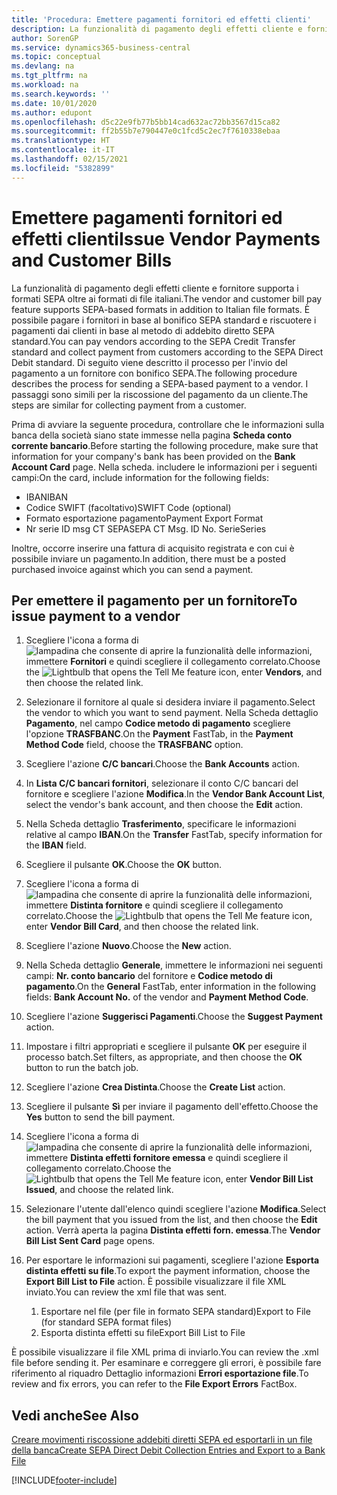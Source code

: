 ```yaml
---
title: 'Procedura: Emettere pagamenti fornitori ed effetti clienti'
description: La funzionalità di pagamento degli effetti cliente e fornitore supporta i formati SEPA oltre ai formati di file italiani.
author: SorenGP
ms.service: dynamics365-business-central
ms.topic: conceptual
ms.devlang: na
ms.tgt_pltfrm: na
ms.workload: na
ms.search.keywords: ''
ms.date: 10/01/2020
ms.author: edupont
ms.openlocfilehash: d5c22e9fb77b5bb14cad632ac72bb3567d15ca82
ms.sourcegitcommit: ff2b55b7e790447e0c1fcd5c2ec7f7610338ebaa
ms.translationtype: HT
ms.contentlocale: it-IT
ms.lasthandoff: 02/15/2021
ms.locfileid: "5382899"
---
```

# <a name="issue-vendor-payments-and-customer-bills"></a><span data-ttu-id="b8ae6-103">Emettere pagamenti fornitori ed effetti clienti</span><span class="sxs-lookup"><span data-stu-id="b8ae6-103">Issue Vendor Payments and Customer Bills</span></span>

<span data-ttu-id="b8ae6-104">La funzionalità di pagamento degli effetti cliente e fornitore supporta i formati SEPA oltre ai formati di file italiani.</span><span class="sxs-lookup"><span data-stu-id="b8ae6-104">The vendor and customer bill pay feature supports SEPA-based formats in addition to Italian file formats.</span></span> <span data-ttu-id="b8ae6-105">È possibile pagare i fornitori in base al bonifico SEPA standard e riscuotere i pagamenti dai clienti in base al metodo di addebito diretto SEPA standard.</span><span class="sxs-lookup"><span data-stu-id="b8ae6-105">You can pay vendors according to the SEPA Credit Transfer standard and collect payment from customers according to the SEPA Direct Debit standard.</span></span> <span data-ttu-id="b8ae6-106">Di seguito viene descritto il processo per l'invio del pagamento a un fornitore con bonifico SEPA.</span><span class="sxs-lookup"><span data-stu-id="b8ae6-106">The following procedure describes the process for sending a SEPA-based payment to a vendor.</span></span> <span data-ttu-id="b8ae6-107">I passaggi sono simili per la riscossione del pagamento da un cliente.</span><span class="sxs-lookup"><span data-stu-id="b8ae6-107">The steps are similar for collecting payment from a customer.</span></span>  

<span data-ttu-id="b8ae6-108">Prima di avviare la seguente procedura, controllare che le informazioni sulla banca della società siano state immesse nella pagina **Scheda conto corrente bancario**.</span><span class="sxs-lookup"><span data-stu-id="b8ae6-108">Before starting the following procedure, make sure that information for your company's bank has been provided on the **Bank Account Card** page.</span></span> <span data-ttu-id="b8ae6-109">Nella scheda. includere le informazioni per i seguenti campi:</span><span class="sxs-lookup"><span data-stu-id="b8ae6-109">On the card, include information for the following fields:</span></span>  

- <span data-ttu-id="b8ae6-110">IBAN</span><span class="sxs-lookup"><span data-stu-id="b8ae6-110">IBAN</span></span>  
- <span data-ttu-id="b8ae6-111">Codice SWIFT (facoltativo)</span><span class="sxs-lookup"><span data-stu-id="b8ae6-111">SWIFT Code (optional)</span></span>  
- <span data-ttu-id="b8ae6-112">Formato esportazione pagamento</span><span class="sxs-lookup"><span data-stu-id="b8ae6-112">Payment Export Format</span></span>  
- <span data-ttu-id="b8ae6-113">Nr serie ID msg CT SEPA</span><span class="sxs-lookup"><span data-stu-id="b8ae6-113">SEPA CT Msg. ID No.</span></span> <span data-ttu-id="b8ae6-114">Serie</span><span class="sxs-lookup"><span data-stu-id="b8ae6-114">Series</span></span>  

<span data-ttu-id="b8ae6-115">Inoltre, occorre inserire una fattura di acquisito registrata e con cui è possibile inviare un pagamento.</span><span class="sxs-lookup"><span data-stu-id="b8ae6-115">In addition, there must be a posted purchased invoice against which you can send a payment.</span></span>  

## <a name="to-issue-payment-to-a-vendor"></a><span data-ttu-id="b8ae6-116">Per emettere il pagamento per un fornitore</span><span class="sxs-lookup"><span data-stu-id="b8ae6-116">To issue payment to a vendor</span></span>  

1. <span data-ttu-id="b8ae6-117">Scegliere l'icona a forma di ![lampadina che consente di aprire la funzionalità delle informazioni](../../media/ui-search/search_small.png "Informazioni sull'operazione che si desidera eseguire"), immettere **Fornitori** e quindi scegliere il collegamento correlato.</span><span class="sxs-lookup"><span data-stu-id="b8ae6-117">Choose the ![Lightbulb that opens the Tell Me feature](../../media/ui-search/search_small.png "Tell me what you want to do") icon, enter **Vendors**, and then choose the related link.</span></span>  
2. <span data-ttu-id="b8ae6-118">Selezionare il fornitore al quale si desidera inviare il pagamento.</span><span class="sxs-lookup"><span data-stu-id="b8ae6-118">Select the vendor to which you want to send payment.</span></span> <span data-ttu-id="b8ae6-119">Nella Scheda dettaglio **Pagamento**, nel campo **Codice metodo di pagamento** scegliere l'opzione **TRASFBANC**.</span><span class="sxs-lookup"><span data-stu-id="b8ae6-119">On the **Payment** FastTab, in the **Payment Method Code** field, choose the **TRASFBANC** option.</span></span>
3. <span data-ttu-id="b8ae6-120">Scegliere l'azione **C/C bancari**.</span><span class="sxs-lookup"><span data-stu-id="b8ae6-120">Choose the **Bank Accounts** action.</span></span>  
4. <span data-ttu-id="b8ae6-121">In **Lista C/C bancari fornitori**, selezionare il conto C/C bancari del fornitore e scegliere l'azione **Modifica**.</span><span class="sxs-lookup"><span data-stu-id="b8ae6-121">In the **Vendor Bank Account List**, select the vendor's bank account, and then choose the **Edit** action.</span></span>
5. <span data-ttu-id="b8ae6-122">Nella Scheda dettaglio **Trasferimento**, specificare le informazioni relative al campo **IBAN**.</span><span class="sxs-lookup"><span data-stu-id="b8ae6-122">On the **Transfer** FastTab, specify information for the **IBAN** field.</span></span>  
6. <span data-ttu-id="b8ae6-123">Scegliere il pulsante **OK**.</span><span class="sxs-lookup"><span data-stu-id="b8ae6-123">Choose the **OK** button.</span></span>  
7. <span data-ttu-id="b8ae6-124">Scegliere l'icona a forma di ![lampadina che consente di aprire la funzionalità delle informazioni](../../media/ui-search/search_small.png "Informazioni sull'operazione che si desidera eseguire"), immettere **Distinta fornitore** e quindi scegliere il collegamento correlato.</span><span class="sxs-lookup"><span data-stu-id="b8ae6-124">Choose the ![Lightbulb that opens the Tell Me feature](../../media/ui-search/search_small.png "Tell me what you want to do") icon, enter **Vendor Bill Card**, and then choose the related link.</span></span>  
8. <span data-ttu-id="b8ae6-125">Scegliere l'azione **Nuovo**.</span><span class="sxs-lookup"><span data-stu-id="b8ae6-125">Choose the **New** action.</span></span>  
9. <span data-ttu-id="b8ae6-126">Nella Scheda dettaglio **Generale**, immettere le informazioni nei seguenti campi: **Nr. conto bancario** del fornitore e **Codice metodo di pagamento**.</span><span class="sxs-lookup"><span data-stu-id="b8ae6-126">On the **General** FastTab, enter information in the following fields: **Bank Account No.** of the vendor and **Payment Method Code**.</span></span>  
10. <span data-ttu-id="b8ae6-127">Scegliere l'azione **Suggerisci Pagamenti**.</span><span class="sxs-lookup"><span data-stu-id="b8ae6-127">Choose the **Suggest Payment** action.</span></span>
11. <span data-ttu-id="b8ae6-128">Impostare i filtri appropriati e scegliere il pulsante **OK** per eseguire il processo batch.</span><span class="sxs-lookup"><span data-stu-id="b8ae6-128">Set filters, as appropriate, and then choose the **OK** button to run the batch job.</span></span>  
12. <span data-ttu-id="b8ae6-129">Scegliere l'azione **Crea Distinta**.</span><span class="sxs-lookup"><span data-stu-id="b8ae6-129">Choose the **Create List** action.</span></span>
13. <span data-ttu-id="b8ae6-130">Scegliere il pulsante **Sì** per inviare il pagamento dell'effetto.</span><span class="sxs-lookup"><span data-stu-id="b8ae6-130">Choose the **Yes** button to send the bill payment.</span></span>  
14. <span data-ttu-id="b8ae6-131">Scegliere l'icona a forma di ![lampadina che consente di aprire la funzionalità delle informazioni](../../media/ui-search/search_small.png "Informazioni sull'operazione che si desidera eseguire"), immettere **Distinta effetti fornitore emessa** e quindi scegliere il collegamento correlato.</span><span class="sxs-lookup"><span data-stu-id="b8ae6-131">Choose the ![Lightbulb that opens the Tell Me feature](../../media/ui-search/search_small.png "Tell me what you want to do") icon, enter **Vendor Bill List Issued**, and choose the related link.</span></span>
15. <span data-ttu-id="b8ae6-132">Selezionare l'utente dall'elenco quindi scegliere l'azione **Modifica**.</span><span class="sxs-lookup"><span data-stu-id="b8ae6-132">Select the bill payment that you issued from the list, and then choose the **Edit** action.</span></span> <span data-ttu-id="b8ae6-133">Verrà aperta la pagina **Distinta effetti forn. emessa**.</span><span class="sxs-lookup"><span data-stu-id="b8ae6-133">The **Vendor Bill List Sent Card** page opens.</span></span>  
16. <span data-ttu-id="b8ae6-134">Per esportare le informazioni sui pagamenti, scegliere l'azione **Esporta distinta effetti su file**.</span><span class="sxs-lookup"><span data-stu-id="b8ae6-134">To export the payment information, choose the **Export Bill List to File** action.</span></span> <span data-ttu-id="b8ae6-135">È possibile visualizzare il file XML inviato.</span><span class="sxs-lookup"><span data-stu-id="b8ae6-135">You can review the xml file that was sent.</span></span>  

    1. <span data-ttu-id="b8ae6-136">Esportare nel file (per file in formato SEPA standard)</span><span class="sxs-lookup"><span data-stu-id="b8ae6-136">Export to File (for standard SEPA format files)</span></span>  
    2. <span data-ttu-id="b8ae6-137">Esporta distinta effetti su file</span><span class="sxs-lookup"><span data-stu-id="b8ae6-137">Export Bill List to File</span></span>  

<span data-ttu-id="b8ae6-138">È possibile visualizzare il file XML prima di inviarlo.</span><span class="sxs-lookup"><span data-stu-id="b8ae6-138">You can review the .xml file before sending it.</span></span> <span data-ttu-id="b8ae6-139">Per esaminare e correggere gli errori, è possibile fare riferimento al riquadro Dettaglio informazioni **Errori esportazione file**.</span><span class="sxs-lookup"><span data-stu-id="b8ae6-139">To review and fix errors, you can refer to the **File Export Errors** FactBox.</span></span>  

## <a name="see-also"></a><span data-ttu-id="b8ae6-140">Vedi anche</span><span class="sxs-lookup"><span data-stu-id="b8ae6-140">See Also</span></span>

[<span data-ttu-id="b8ae6-141">Creare movimenti riscossione addebiti diretti SEPA ed esportarli in un file della banca</span><span class="sxs-lookup"><span data-stu-id="b8ae6-141">Create SEPA Direct Debit Collection Entries and Export to a Bank File</span></span>](../../finance-collect-payments-with-sepa-direct-debit.md#creating-sepa-direct-debit-collection-entries-and-export-to-a-bank-file)


[!INCLUDE[footer-include](../../includes/footer-banner.md)]